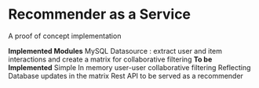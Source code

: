 # **Recommender as a Service**
A proof of concept implementation

**Implemented Modules** 
MySQL Datasource : extract user and item interactions and create a matrix for collaborative filtering
**To be Implemented**
Simple In memory user-user collaborative filtering
Reflecting Database updates in the matrix
Rest API to be served as a recommender

